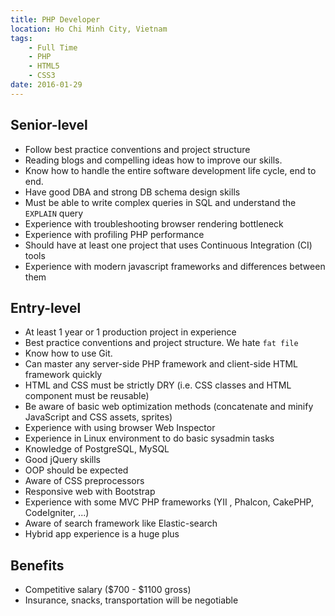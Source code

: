 ```yaml
---
title: PHP Developer
location: Ho Chi Minh City, Vietnam
tags: 
    - Full Time
    - PHP
    - HTML5
    - CSS3
date: 2016-01-29    
---
```

## Senior-level

* Follow best practice conventions and project  structure
* Reading blogs and compelling ideas how to improve our skills.
* Know how to handle the entire software development life cycle, end to end.
* Have good DBA and strong DB schema design skills
* Must be able to write complex  queries in SQL and understand the `EXPLAIN` query
* Experience with troubleshooting  browser rendering bottleneck
* Experience with profiling PHP performance
* Should have at least one project that uses Continuous Integration (CI) tools
* Experience with modern javascript frameworks and differences between them


##  Entry-level
* At least 1 year or 1 production project in experience
* Best  practice conventions and project structure. We hate `fat file`
* Know how to  use Git.
* Can master any server-side PHP framework and client-side HTML framework  quickly
* HTML and CSS must be strictly DRY (i.e. CSS classes and HTML component  must be reusable)
* Be aware of basic web optimization methods (concatenate  and minify JavaScript and CSS assets, sprites)
* Experience with using browser  Web Inspector
* Experience in Linux environment to do basic sysadmin tasks
* Knowledge of PostgreSQL, MySQL
* Good jQuery skills
* OOP should be expected
* Aware of CSS preprocessors
* Responsive web with Bootstrap
* Experience  with some MVC PHP frameworks (YII , Phalcon, CakePHP, CodeIgniter,  ...)
* Aware of search framework like Elastic-search
* Hybrid app experience is a  huge plus

## Benefits

- Competitive salary ($700 - $1100  gross)
-  Insurance, snacks, transportation will be negotiable